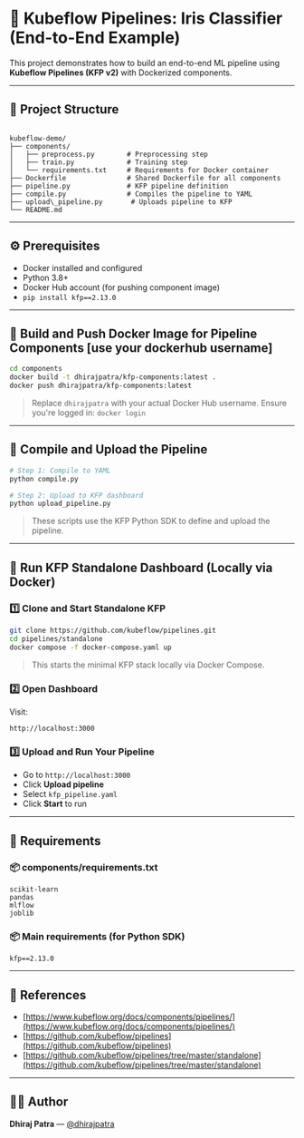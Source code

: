 # 🚀 Kubeflow Pipelines: Iris Classifier (End-to-End Example)

This project demonstrates how to build an end-to-end ML pipeline using **Kubeflow Pipelines (KFP v2)** with Dockerized components.

---

## 📁 Project Structure

```

kubeflow-demo/
├── components/
│   ├── preprocess.py        # Preprocessing step
│   ├── train.py             # Training step
│   └── requirements.txt     # Requirements for Docker container
├── Dockerfile               # Shared Dockerfile for all components
├── pipeline.py              # KFP pipeline definition
├── compile.py               # Compiles the pipeline to YAML
├── upload\_pipeline.py       # Uploads pipeline to KFP
└── README.md

````

---

## ⚙️ Prerequisites

- Docker installed and configured
- Python 3.8+
- Docker Hub account (for pushing component image)
- `pip install kfp==2.13.0`

---

## 🐳 Build and Push Docker Image for Pipeline Components [use your dockerhub username]

```bash
cd components
docker build -t dhirajpatra/kfp-components:latest .
docker push dhirajpatra/kfp-components:latest
````

> Replace `dhirajpatra` with your actual Docker Hub username.
> Ensure you're logged in: `docker login`

---

## 🧱 Compile and Upload the Pipeline

```bash
# Step 1: Compile to YAML
python compile.py

# Step 2: Upload to KFP dashboard
python upload_pipeline.py
```

> These scripts use the KFP Python SDK to define and upload the pipeline.

---

## 🧪 Run KFP Standalone Dashboard (Locally via Docker)

### 1️⃣ Clone and Start Standalone KFP

```bash
git clone https://github.com/kubeflow/pipelines.git
cd pipelines/standalone
docker compose -f docker-compose.yaml up
```

> This starts the minimal KFP stack locally via Docker Compose.

### 2️⃣ Open Dashboard

Visit:

```
http://localhost:3000
```

### 3️⃣ Upload and Run Your Pipeline

* Go to `http://localhost:3000`
* Click **Upload pipeline**
* Select `kfp_pipeline.yaml`
* Click **Start** to run

---

## 🧰 Requirements

### 📦 components/requirements.txt

```text
scikit-learn
pandas
mlflow
joblib
```

### 📦 Main requirements (for Python SDK)

```text
kfp==2.13.0
```

---

## 📝 References

* [https://www.kubeflow.org/docs/components/pipelines/](https://www.kubeflow.org/docs/components/pipelines/)
* [https://github.com/kubeflow/pipelines](https://github.com/kubeflow/pipelines)
* [https://github.com/kubeflow/pipelines/tree/master/standalone](https://github.com/kubeflow/pipelines/tree/master/standalone)

---

## 👨‍💻 Author

**Dhiraj Patra** — [@dhirajpatra](https://github.com/dhirajpatra)